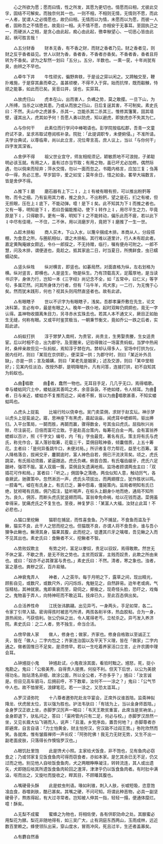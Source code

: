 <!-- { "loadSidebar": true } -->
　　心之所欲为愿；愿而曰情，性之所发，其愿为更切也。情愿而曰相，尤彼此交孚，固结不可解矣。而独奈何其一也。一则不相，不相则无情，无情则不愿，而此一人者，犹谓人之必情愿也，故仍曰相。无情而以为情，未愿而以为愿，而彼一人者，固称吾之不情愿也，故竟曰一相。夫不情不愿，亦相安于无事耳。至固执己之一，而硬派人之相，是贪心由此起，痴心由此起，徼幸觖望心、一切恶心皆由此起，祸可胜言哉！

　　△五分财香 
　　财本无香，有不香之财，而财之香者乃见。财之香者见，则财之反乎香者益见。世人以财为香，香者香，不香者亦香矣。不香者香，香者且将转为不香矣。谚为之犁然一划曰「五分」。五分，半数也。一熏一莸，十年尚犹有臭，由辨之不早也。

　　△牵牛下井 
　　牛性顽劣，徧野奔轶，于是设之穽以闲之。又蹄触交至，鞭扑难施，于是穿其鼻而牵之。虽甚顽梗，不得不入于穽。始而抗悍，既而觳觫，恃顽之能事，如此而已矣。吴音曰井，误也，实穽耳。

　　△放虎归山 
　　虎本在山，出而害人，负嵎之势，莫之敢撄。一旦下山，为人所缚，当杀之以绝其患。乃或从而放之归山，日后复逞其害，不可制矣。素史氏曰：不然。夫山中之虎甚多，杀其一，岂能杀其二杀其三。惟修其籓篱，固其墙壁，谨其出入，虎其如予何！吾愿人勇以防虎，知以避虎，即放虎亦不失其为仁。

　　△与你何干 
　　此素位而行学问中棒喝语也。彭学院按临松郡，吾青一文童府试不录，呈求吊取试卷阅核补录。院批：「此提调职专，未便俯侵。」不准所请。夫学台典试，以尊临卑，尚以此立言，况位卑言高，庶人议上，当以「与你何干」四字发其深省。

　　△舍伊不得 
　　祖父世业宜守，师友相规须记，颖敏质地不可浪抛，子弟聪明必该玉就。有用之人，虽有过亦当节取；有用之物，虽已坏尤必加修。偶然际遇，勿以倘来而轻弃；萍水交情，勿以一面而忽之。书籍内格言，应加三复；刍荛中一得，务必三思。早岁韶华，爱之如宝；莫年余日，惜之如金。畧举大端数言，皆是舍伊不得。

　　△推下丬磨 
　　磨石器有上下二丬，上丬有棱有眼有担，可以推出粉麫等物，而令之细。乃有妄用其力者，推之良久，不出粉麫，望之是石，扪之有棱，但无担眼，压在上丬底下，不能动弹。噫！是下丬矣。此不知其为下丬而推之者也。又有一等，明知是下丬，若曰吾偏能推动，使下丬转作上丬，用尽平生之力，毕竟原是下丬，只得歇手。更有一等，明知下丬之不能转动，偏乐此而不疲，若以此下丬中尽有佳境，一不住，二不休，用以消磨岁月，竟把下丬磨推了一生一世。

　　△趁木排船 
　　商人买木，下山入水，以篾伞捆成木排。本商从人，分段搭棚，为食息之所，与圈航相似，谓之木排船。其行难以道里计，行人未有趁此者。嘉定黄陶庵嫁女颇远，令仆一郎探之，不无持赠，临行，嘱有便舟可附之。一郎不慧，问及木排，谓便道也，竟趁之。抵其家逾二日，时当夏日，所携鲜食，虫已蠕蠕动矣。

　　△竖头纵牲 
　　纵对横言，即竖也。如碁局然，对面直格为纵，左右划格为横。纵对竖言，即横也。人是竖生，物是纵生。乃有顶载高天，足履厚地，是当读书识字，身体力行，岂知一本《三字经》尚记念不全，如「五常中，曰仁义」等字句，多属茫然。问其所身体力行者，但有「马牛羊，鸡犬豕」一二行，为无愧于心矣。然而犹未践形，何也？视其头则闯然直竖者也。故有此谚。

　　△有眼瞎子 
　　世以不识字为有眼瞎子，浅矣。吾郡孝廉乔敷在先生，论文决科第，言必有中，最是有眼之人。晚年一跌仆地，起时双眸仍炯炯也，竟无一字认得。盖神物收摄离朱目力，另寻赤水玄珠去也。若其人本不通文义，厥目正如胎生无缝，何称有眼。又或平时鉴赏极当，一朝秉节衡文，竟如乔公一跌之后者，实蹈此谚。

　　△蚂蚁打拱 
　　淳于棼梦入南柯，为贵官，尚贵主，生男娶贵媵，生女适贵宦。后以时相不合，出为郡守。及至醒来，记验得做过一场富贵蚂蚁。当梦中热闹时，桑梓亲故但见一队蚂蚁，焉知淳于棼在内。棼却认得多人，官场中打拱为仪，居内任时，则曰「某现在京供职」，便深深一拱；为郡守时，则曰「某近补外员缺」，亦是一拱；言及婚媾，则曰「某老先是姻家」；述及交游，则曰「某中堂相好」；见某内任淡泊，改授外郡，是明降暗升。凡有问答，连接打拱，初不自知其为蚂蚁也。

　　△曲唱歌 
　　曲者，蠢然一物也。无耳目手足，几几乎无口，焉得唱歌。幸与蝼蛄同穴土中，蝼蛄逞其善鸣之术，余音袅袅，不绝如缕，令人倾耳。为曲者，日与亲近，蝼蛄亦不复推而远之，闻者不察，皆以为曲唱歌甚善，不知实蝼蛄鸣也。

　　△虎头上捉虱 
　　比喻行险以侥幸也。吴门卖菜佣，求财于赵玄坛。神示梦以虎头上捉虱谕之。寤，思神座下有黑虎，晨起诣庙，闻虎耳中蟋蟀鸣，驱出捧归。入平台策局，一鬬而胜，再鬬而赢，骤得数金，号其虫曰虎氏。屈指秋兴尚赊，尽注装花，日倍而富可立致。于是赴高台策内，每筹花白金一两。会有富翁养蟋蟀以百计，照《千字文》编号，内「有」字虫最竞，著名有氏。策主将有氏与虎氏，称兑作合，富人落钞取筹，花载三千，菜佣目眩神昏，倾囊借质，上五十筹花。主者曰：「是何异蚤跳牛口，未便对局。」所识者复尽力帮花，益至七百筹。富人降格落合，拔闸交牙，鏖鬬逾时，富人神色自若，佣已汗流浃背矣。顷之，虎氏跳梁，有氏摇动须眉，紧逼跟追。虎氏负嵎，俯首合围，有氏囓齿龈牙，虎氏六足踞峙，强项不服。富人双眉一簇，菜佣且矢遗满地焉。监场者顾谓两虫主曰：「双插花可作和局。」富者曰：「听之。」佣固争之落绝。两虫似知人意，触动厉气，各奋厥武，驰骤策中。忽然淅沥一声，虎氏头项拔出，而两翅撑立，犹作胜状以鸣。一腔毒气，嘘在有氏身上，有氏已乏，兼中怨毒，僵毙策内。监局者明知有氏已绝，犹袒喝有氏胜。佣乃孤注，猛听喝声，在桩头上翻身仆地而绝，通局不知所为。良久，佣苏，而断头虎氏犹竖翅而鸣。富翁幸免命祸，给以花钱而退。菜佣虽幸得采，犹痛虎氏之不复生也。至夜，神复梦示：「某富人大福，汝财止此耳！不必悲也。」

　　△猫口里挖鳅 
　　猫职在捕鼠，而性喜食鱼。乃不捕鼠，不食鱼而滥及于鳅，猫实不良，此干人之怒而挖之也。但猫既不良，亦谓人将不食吾余，谁与吾小狸争此鳅也。鳅滑其身，猫果其腹，此而挖之，徒遭其爪牙之噙噬，吾见鳅之入而不见其出也。素史氏曰：食鳅者不义，挖鳅者不智。

　　△势败奴欺主 
　　有势之时，富足以豢奴，贵足以驭奴，焉得敢欺。然世无不休之富，不歇之贵，是无不败之势也。主贫而奴富，主贱而奴贵，此欺之所由来也。或曰：「奴亦不必其骤富与贵也。」素史氏曰：不然。清者，寒之象也。浊者，富之基也。粪秽之区，百卉易殖。

　　△神衰鬼弄人 
　　神者，人之英华。每于月明之下，露草之间，现出精光，顾影自见，或数尺，或数尺外，闪闪烁烁，鬼魅见之，自然辟易。迨年老或病，气馁精枯，其神就衰。鬼即乘衰而至，窥伺之，揶揄之，现奇怪头脸，恐吓之，戏侮之。鬼物喜于弄人，向特神旺而不敢近耳。技痒已久，至此百态俱出矣。

　　△合活养性命 
　　江抚张讳鹏翮。出见异丐，一身两头，手足如常，各二。令家丁引带入辕。密询得孩时被恶丐所诱，两孩各削半体，热血胶粘，合为一身，游热闹处，丐获倍利。张公仍纵之出，令人尾得老丐，立杖杀之。异丐发入养济院。素史氏曰：之二人者，势不独生，命当合活。

　　△傍早做人家 
　　做人，修身也；做家，齐家也。修身自格致以至诚正工夫，皆在「做人」二字内包之；齐家连治国以及平天下义理，皆在「做家」二字内通之。做者固惟日不足矣，是须傍早。若以一生吃着养家活口立言，止许农圃中理会耳。

　　△钟馗捉小鬼 
　　钟馗赴试，小鬼夜涂其面，看验时黜之。馗怒，死，捉小鬼勘之。鬼曰：「公极美秀，自得贵人提携，何投不利。但天下后世，以公为美貌得功名，贻玷清名非细，故涂公面，所以全公者，不亦多乎？」馗曰：「汝言诚是。但目见高车驷马，后拥前呼，不下数辈，汝何不一一涂之？」鬼曰：「公气节中人也。故不恤冒死，浪肆笔花。若一一涂之，又恐太滥耳。」

　　△罗汉请弥陀 
　　十八尊者邀弥陀赴龙华宴会，正席外议谁首陪。监斋神拟降龙、伏虎居太位，言以强为胜也。护法韦驮曰：「有钱为上，当以金身师首陪。」金身罗汉正欲上坐，赤脚罗汉厉声一喝曰：「韦天王欺贫重富，此席当是贫衲坐。」金身即退下，驮私问之，答曰：「渠袴管内只有二足，何必与校。」赤脚罗汉昂然一坐，又见长眉大仙飞锡而入，说声：「且漫。乡党序齿，置吾何地？」赤脚尊者亦即避席，自言自语：「力士怕黄金，财主怕穷汉，穷汉敌不过阎王势。」弥陀欣然而笑。各就席。惟有皱眉禅师一声长叹：「阿弥陀佛！我无力无财无势，又生不出一副老面皮肤，只落得长作懊恼罗汉也。」

　　△眼饥肚里饱 
　　此是馋犬小照。主家给犬饭食，非不饱也，见有鱼肉必窃食之；乃或邻家复见饭食鱼肉可得而窃食者，亦如本家。是乞其余已无不足，仍又过而之他。别见他人自啖饭食鱼肉，犬之两眼睁睁凝注，转转流连，其人或出遗矢，犬即随后啖其所遗饭食鱼肉轮回之渣滓，津津乎仍以饭食鱼肉者。有时肚中满溢，呕而出之，又旋吐而旋收之，睅其目，不顾皤其腹也。

　　△嘴硬骨头酥 
　　此是蚊虫判语。喙如利锥，刺入人肤，长嘘短吸，恣意饱飡血食，吞噬剥肤，酷已甚矣。其嘴之硬，不问可知。将谓此种恶物，必具一副坚硬骨子，熬炼得起，有大过寻常者。岂知被人伸其一指，轻轻一搨，便通体糜烂。噫！酥矣。

　　△无梨不成蜜 
　　蜜蜂之为物也，将相佐使，各有供职効命之处。其酿蜜必用梨花为酵。梨花非随地得有，如三吴广大，止有洞庭东西两山，玉雨成林，远近数百里赖之。蜂使领队出采，穿山度水，冒雨冲风，死且过半，生还者盖寡矣。

　　△有麝自然香 
